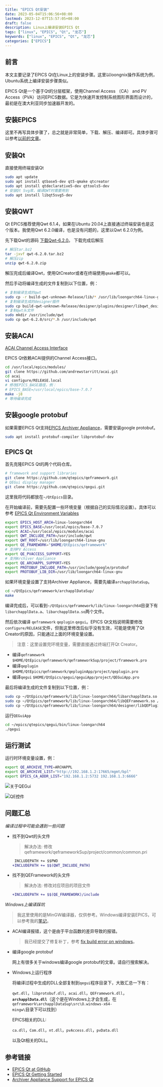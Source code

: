 ```yaml
---
title: "EPICS Qt安装"
date: 2023-05-04T15:06:56+08:00
lastmod: 2023-12-07T15:57:05+08:00
draft: false
description: Linux上编译安装EPICS Qt
tags: ["linux", "EPICS", "Qt", "龙芯"]
keywords: ["linux", "EPICS", "Qt", "龙芯"]
categories: ["EPICS"]
---
```


## 前言

本文主要记录了EPICS Qt在Linux上的安装步骤。这里以loongnix操作系统为例，Ubuntu系统上编译安装步骤类似。

EPICS Qt是一个基于Qt的分层框架，使用Channel Access （CA） and PV Access（PVA）访问EPICS数据。它是为快速开发控制系统图形界面而设计的，最初是在澳大利亚同步加速器开发的。

## 安装EPICS

这里不再写具体步骤了，总之就是非常简单，下载、解压、编译即可。具体步骤可以参考[以前的文章](https://kira-96.github.io/posts/龙芯3a5000loongarch64上编译运行epics/)。

## 安装Qt

直接使用终端安装Qt
```sh
sudo apt update
sudo apt install qtbase5-dev qt5-qmake qtcreator
sudo apt install qtdeclarative5-dev qttools5-dev
# 安装Qt Svg库，编译QWT时需要用到
sudo apt install libqt5svg5-dev
```

## 安装QWT

Qt EPICS推荐使用Qwt 6.1.4，如果在Ubuntu 20.04上直接通过终端安装也是这个版本。我使用Qwt 6.2.0编译，也是没有问题的，这里以Qwt 6.2.0为例。

先下载Qwt的源码 [下载Qwt-6.2.0](https://sourceforge.net/projects/qwt/files/qwt/6.2.0/qwt-6.2.0.tar.bz2/download)。
下载完成后解压

```sh
# 解压tar.bz2
tar -jxvf qwt-6.2.0.tar.bz2
# 解压zip
unzip qwt-6.2.0.zip
```

解压完成后编译Qwt，使用QtCreator或者在终端使用`qmake`都可以。

然后手动将编译生成的文件复制到以下位置，例：

```sh
# 复制编译生成的qwt
sudo cp -r build-qwt-unknown-Release/lib/* /usr/lib/loongarch64-linux-gnu/
# 复制编译生成的designer插件
sudo cp build-qwt-unknown-Release/designer/plugins/designer/libqwt_designer_plugin.so /usr/lib/loongarch64-linux-gnu/qt5/plugins/designer/
# 复制qwt头文件
sudo mkdir /usr/include/qwt
sudo cp qwt-6.2.0/src/*.h /usr/include/qwt
```

## 安装ACAI

[ACAI Channel Access Interface](https://github.com/andrewstarritt/acai)

EPICS Qt依赖ACAI提供的Channel Access接口。

```sh
cd /usr/local/epics/modules/
git clone https://github.com/andrewstarritt/acai.git
cd acai
vi configure/RELEASE.local
# 修改EPICS_BASE路径，例：
# EPICS_BASE=/usr/local/epics/base-7.0.7
make -j8
# 等待编译完成
```

## 安装google protobuf

如果需要EPICS Qt支持[EPICS Archiver Appliance](https://slacmshankar.github.io/epicsarchiver_docs/index.html)，需要安装google protobuf。

```sh
sudo apt install protobuf-compiler libprotobuf-dev
```

## EPICS Qt

首先克隆EPICS Qt的两个代码仓库。

```sh
# framework and support libraries
git clone https://github.com/qtepics/qeframework.git
# QEGui display manager
git clone https://github.com/qtepics/qegui.git
```

这里我将代码都放在`~/QtEpics`目录。

在开始编译前，需要先配置一些环境变量（根据自己的实际情况设置）。具体可以参考 [EPICS Qt Environment Variables](https://qtepics.github.io/environment_variables.html)

```sh
export EPICS_HOST_ARCH=linux-loongarch64
export EPICS_BASE=/usr/local/epics/base-7.0.7
export ACAI=/usr/local/epics/modules/acai
export QWT_INCLUDE_PATH=/usr/include/qwt
export QWT_ROOT=/usr/lib/loongarch64-linux-gnu
export QE_FRAMEWORK="$HOME/QtEpics/qeframework"
# 支持PV Access
export QE_PVACCESS_SUPPORT=YES
# 支持Archiver Appliance
export QE_ARCHAPPL_SUPPORT=YES
export PROTOBUF_INCLUDE_PATH=/usr/include/google/protobuf
export PROTOBUF_LIB_DIR=/usr/lib/loongarch64-linux-gnu
```

如果环境变量设置了支持Archiver Appliance，需要先编译`archapplDataSup`。

```sh
cd ~/QtEpics/qeframework/archapplDataSup/
make
```

编译完成后，可以看到`~/QtEpics/qeframework/lib/linux-loongarch64`目录下有`libarchapplData.a`、`libarchapplData.so`两个文件。

然后依次编译 `qeframework` `qeplugin` `qegui`。EPICS Qt文档说明需要修改`configure/RELEASE`文件，但我这里修改后似乎没有生效，可能是使用了Qt Creator的原因，只能通过上面的环境变量设置。

> 注意：这里设置完环境变量，需要直接通过终端打开Qt Creator。

- 编译`qeframework`
`$HOME/QtEpics/qeframework/qeframeworkSup/project/framework.pro`
- 编译`qeplugin`
`$HOME/QtEpics/qeframework/qepluginApp/project/qeplugin.pro`
- 编译`qegui`
`$HOME/QtEpics/qegui/qeguiApp/project/QEGuiApp.pro`

最后将编译生成的文件复制到以下位置，例：

```sh
sudo cp ~/QtEpics/qeframework/lib/linux-loongarch64/libarchapplData.so /usr/lib/loongarch64-linux-gnu/
sudo cp ~/QtEpics/qeframework/lib/linux-loongarch64/libQEFramework.so /usr/lib/loongarch64-linux-gnu/
sudo cp ~/QtEpics/qeframework/lib/linux-loongarch64/designer/libQEPlugin.so /usr/lib/loongarch64-linux-gnu/qt5/plugins/designer/
```

运行`QEGuiApp`

```sh
cd ~/epics/qtepics/qegui/bin/linux-loongarch64
./qegui
```

## 运行测试

运行时环境变量设置，例：

```sh
export QE_ARCHIVE_TYPE=ARCHAPPL
export QE_ARCHIVE_LIST="http://192.168.1.2:17665/mgmt/bpl"
export EPICS_CA_ADDR_LIST="192.168.1.2:5732 192.168.1.3:6666"
```

![关于QEGui](https://cdn.jsdelivr.net/gh/kira-96/Picture@main/blog/images/2023-05-04_11-05-23.png)

![QE控件](https://cdn.jsdelivr.net/gh/kira-96/Picture@main/blog/images/2023-05-04_11-04-19.png)

## 问题汇总

*编译过程中可能会遇到一些问题*

- 找不到Qwt的头文件
  > 解决办法: 修改qeframework/qeframeworkSup/project/common/common.pri
  ```diff
   INCLUDEPATH += $$PWD
  +INCLUDEPATH += $$(QWT_INCLUDE_PATH)
  ```
- 找不到QEFramework的头文件
  > 解决办法: 修改对应项目的项目文件
  ```diff
  +INCLUDEPATH += $$(QE_FRAMEWORK)/include
  ```

*Windows上编译踩坑*

> 我这里使用的是MinGW编译器，仅供参考。Windows编译安装EPICS，可以参考我的[笔记](../../notes/windows上使用mingw编译安装epics/)。

- ACAI编译报错，这个是由于平台函数的差异导致的报错。
  > 我已经提交了修复补丁，参考 [fix build error on windows](https://github.com/andrewstarritt/acai/pull/2)。

- 编译google protobuf

  网上有很多关于windows编译google protobuf的文章。请自行搜索解决。

- Windows上运行程序
  
  将编译过程中生成的DLL全部复制到`qegui`程序目录下，大致汇总一下有：

  `qwt.dll`，`libprotobuf.dll`，`acai.dll`，`QEFramework.dll`，**`archapplData.dll`**（这个是在Windows上才会生成，在`qeframework\archapplDataSup\src\O.windows-x64-mingw\`目录下可以找到）

  EPICS相关的DLL:

  `ca.dll`，`Com.dll`，`nt.dll`，`pvAccess.dll`，`pvData.dll`

  以及Qt相关的DLL。

## 参考链接
- [EPICS Qt at GitHub](https://qtepics.github.io)
- [EPICS Qt Getting Started](https://qtepics.github.io/getting_started.html)
- [Archiver Appliance Support for EPICS Qt](https://qtepics.github.io/archiver_appliance.html)
